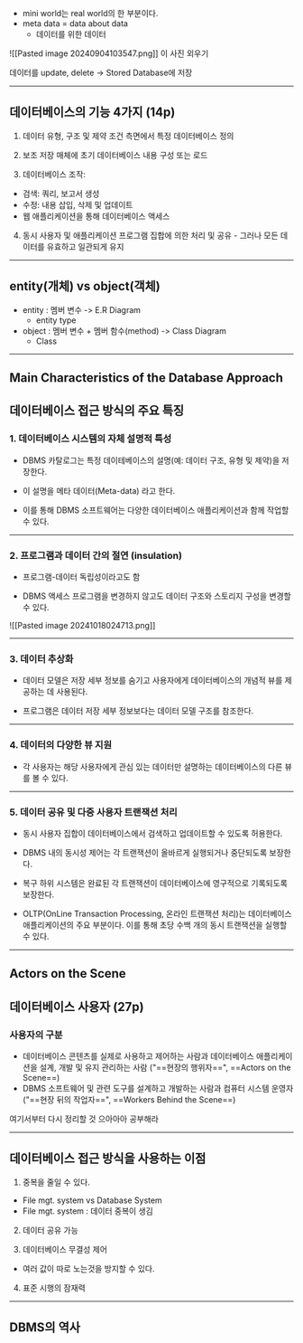 - mini world는 real world의 한 부분이다.
- meta data = data about data
  - 데이터를 위한 데이터

![[Pasted image 20240904103547.png]]
이 사진 외우기

데이터를 update, delete -> Stored Database에 저장

---
## 데이터베이스의 기능 4가지 (14p)
1. 데이터 유형, 구조 및 제약 조건 측면에서 특정 데이터베이스 정의

2. 보조 저장 매체에 초기 데이터베이스 내용 구성 또는 로드

3. 데이터베이스 조작:
  - 검색: 쿼리, 보고서 생성
  - 수정: 내용 삽입, 삭제 및 업데이트
  - 웹 애플리케이션을 통해 데이터베이스 액세스

4. 동시 사용자 및 애플리케이션 프로그램 집합에 의한 처리 및 공유 - 그러나 모든 데이터를 유효하고 일관되게 유지
---
## entity(개체) vs object(객체)
- entity : 멤버 변수 -> E.R Diagram
  - entity type 
- object : 멤버 변수 + 멤버 함수(method) -> Class Diagram
  - Class  
---
## Main Characteristics of the Database Approach
## 데이터베이스 접근 방식의 주요 특징

### 1. 데이터베이스 시스템의 자체 설명적 특성
- DBMS 카탈로그는 특정 데이테베이스의 설명(예: 데이터 구조, 유형 및 제약)을 저장한다.

- 이 설명을 메타 데이터(Meta-data) 라고 한다.

- 이를 통해 DBMS 소프트웨어는 다양한 데이터베이스 애플리케이션과 함께 작업할 수 있다.

---
### 2. 프로그램과 데이터 간의 절연 (insulation)
- 프로그램-데이터 독립성이라고도 함

- DBMS 액세스 프로그램을 변경하지 않고도 데이터 구조와 스토리지 구성을 변경할 수 있다.

![[Pasted image 20241018024713.png]]

---
### 3. 데이터 추상화
- 데이터 모델은 저장 세부 정보를 숨기고 사용자에게 데이터베이스의 개념적 뷰를 제공하는 데 사용된다.

- 프로그램은 데이터 저장 세부 정보보다는 데이터 모델 구조를 참조한다.

---
### 4. 데이터의 다양한 뷰 지원
- 각 사용자는 해당 사용자에게 관심 있는 데이터만 설명하는 데이터베이스의 다른 뷰를 볼 수 있다.

---
### 5. 데이터 공유 및 다중 사용자 트랜잭션 처리
- 동시 사용자 집합이 데이터베이스에서 검색하고 업데이트할 수 있도록 허용한다.

- DBMS 내의 동시성 제어는 각 트랜잭션이 올바르게 실행되거나 중단되도록 보장한다.

- 복구 하위 시스템은 완료된 각 트랜잭션이 데이터베이스에 영구적으로 기록되도록 보장한다.

- OLTP(OnLine Transaction Processing, 온라인 트랜잭션 처리)는 데이터베이스 애플리케이션의 주요 부분이다. 이를 통해 초당 수백 개의 동시 트랜잭션을 실행할 수 있다.

---
## Actors on the Scene
## 데이터베이스 사용자 (27p)
### 사용자의 구분
- 데이터베이스 콘텐츠를 실제로 사용하고 제어하는 사람과 데이터베이스 애플리케이션을 설계, 개발 및 유지 관리하는 사람 ("==현장의 행위자==", ==Actors on the Scene==)
- DBMS 소프트웨어 및 관련 도구를 설계하고 개발하는 사람과 컴퓨터 시스템 운영자 ("==현장 뒤의 작업자==", ==Workers Behind the Scene==)


여기서부터 다시 정리할 것
으아아아 공부해라

---
## 데이터베이스 접근 방식을 사용하는 이점
1. 중복을 줄일 수 있다.
  - File mgt. system vs Database System
  - File mgt. system : 데이터 중복이 생김

2. 데이터 공유 가능 

3. 데이터베이스 무결성 제어
  - 여러 값이 따로 노는것을 방지할 수 있다.

4. 표준 시행의 잠재력
---
## DBMS의 역사
